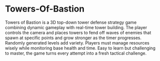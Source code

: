 # Towers-Of-Bastion
Towers of Bastion is a 3D top-down tower defense strategy game combining dynamic gameplay with real-time tower building. 
The player controls the camera and places towers to fend off waves of enemies that spawn at specific points and grow stronger as the timer progresses. 
Randomly generated levels add variety. Players must manage resources wisely while monitoring base health and time. 
Easy to learn but challenging to master, the game turns every attempt into a fresh tactical challenge.


